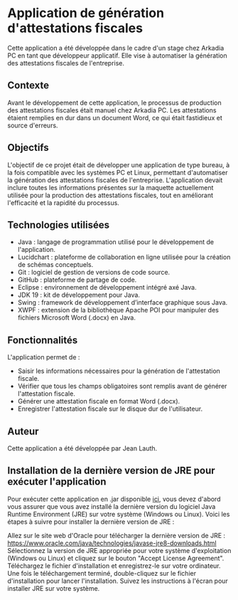 # Application de génération d'attestations fiscales

Cette application a été développée dans le cadre d'un stage chez Arkadia PC en tant que développeur applicatif. Elle vise à automatiser la génération des attestations fiscales de l'entreprise.

## Contexte

Avant le développement de cette application, le processus de production des attestations fiscales était manuel chez Arkadia PC. Les attestations étaient remplies en dur dans un document Word, ce qui était fastidieux et source d'erreurs.

## Objectifs

L'objectif de ce projet était de développer une application de type bureau, à la fois compatible avec les systèmes PC et Linux, permettant d'automatiser la génération des attestations fiscales de l'entreprise. L'application devait inclure toutes les informations présentes sur la maquette actuellement utilisée pour la production des attestations fiscales, tout en améliorant l'efficacité et la rapidité du processus.

## Technologies utilisées

* Java : langage de programmation utilisé pour le développement de l'application.
* Lucidchart : plateforme de collaboration en ligne utilisée pour la création de schémas conceptuels.
* Git : logiciel de gestion de versions de code source.
* GitHub : plateforme de partage de code.
* Eclipse : environnement de développement intégré axé Java.
* JDK 19 : kit de développement pour Java.
* Swing : framework de développement d’interface graphique sous Java.
* XWPF : extension de la bibliothèque Apache POI pour manipuler des fichiers Microsoft Word (.docx) en Java.

## Fonctionnalités

L'application permet de :

* Saisir les informations nécessaires pour la génération de l'attestation fiscale.
* Vérifier que tous les champs obligatoires sont remplis avant de générer l'attestation fiscale.
* Générer une attestation fiscale en format Word (.docx).
* Enregistrer l'attestation fiscale sur le disque dur de l'utilisateur.

## Auteur

Cette application a été développée par Jean Lauth.

## Installation de la dernière version de JRE pour exécuter l'application

Pour exécuter cette application en .jar disponible [ici](AttestFiscale/Executable/), vous devez d'abord vous assurer que vous avez installé la dernière version du logiciel Java Runtime Environment (JRE) sur votre système (Windows ou Linux). Voici les étapes à suivre pour installer la dernière version de JRE :

Allez sur le site web d'Oracle pour télécharger la dernière version de JRE : https://www.oracle.com/java/technologies/javase-jre8-downloads.html
Sélectionnez la version de JRE appropriée pour votre système d'exploitation (Windows ou Linux) et cliquez sur le bouton "Accept License Agreement".
Téléchargez le fichier d'installation et enregistrez-le sur votre ordinateur.
Une fois le téléchargement terminé, double-cliquez sur le fichier d'installation pour lancer l'installation.
Suivez les instructions à l'écran pour installer JRE sur votre système.


